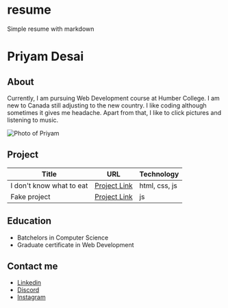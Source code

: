 # resume
Simple resume with markdown

# Priyam Desai

## About

Currently, I am pursuing Web Development course at Humber College. I am new to Canada still adjusting to the new country. I like coding although sometimes it gives me headache. Apart from that, I like to click pictures and listening to music.

![Photo of Priyam](students/priyam.png "Photo of Priyam")


## Project

| Title | URL | Technology |
| ----- | --- | ---------- |
| I don't know what to eat | [Project Link](heyhello.com) | html, css, js |
| Fake project | [Project Link](hey-hello.com) | js |

## Education

- Batchelors in Computer Science
- Graduate certificate in Web Development

## Contact me

- [Linkedin](https://www.linkedin.com/in/priyam-desai-792513290/)
- [Discord](https://www.discord.com/priyam06)
- [Instagram](https://www.instagram.com/pri__yum/)


